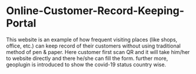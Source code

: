 # Online-Customer-Record-Keeping-Portal
This website is an example of how frequent visiting places (like shops, office, etc.) can keep record of their customers without using traditional method of pen & paper. Here customer first scan QR and it will take him/her to website directly and there he/she can fill the form. further more, geoplugin is introduced to show the covid-19 status country wise.
